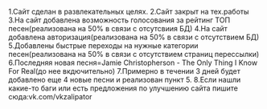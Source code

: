 1.Сайт сделан в развлекательных целях.
2.Сайт закрыт на тех.работы
3.На сайт добавлена возможность голосования за рейтинг ТОП песен(реализована на 50% в связи с отсутсвиия БД)
4.На сайт добавлена авторизация(реализована на 50% в связи с отсутствием БД)
5.Добавлены быстрые переходы на нужные категории песен(реализована на 50% в связи с отсутствием страниц перессылки)
6.Последняя новая песня=Jamie Christopherson - The Only Thing I Know For Real(до нее вкдючительно)
7.Примерно в течении 3 дней будет добавлено еще 4 новые песни и реализован пункт 5.
8.Если нашли какие-то баги или есть предложения по улучшению сайта пишите сюда:vk.com/vkzalipator
